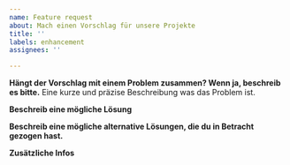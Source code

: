```yaml
---
name: Feature request
about: Mach einen Vorschlag für unsere Projekte
title: ''
labels: enhancement
assignees: ''

---
```


**Hängt der Vorschlag mit einem Problem zusammen? Wenn ja, beschreib es bitte.**
Eine kurze und präzise Beschreibung was das Problem ist.

**Beschreib eine mögliche Lösung**

**Beschreib eine mögliche alternative Lösungen, die du in Betracht gezogen hast.**

**Zusätzliche Infos**
